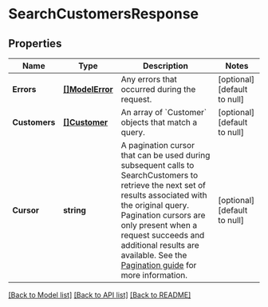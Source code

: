 # SearchCustomersResponse

## Properties
Name | Type | Description | Notes
------------ | ------------- | ------------- | -------------
**Errors** | [**[]ModelError**](Error.md) | Any errors that occurred during the request. | [optional] [default to null]
**Customers** | [**[]Customer**](Customer.md) | An array of &#x60;Customer&#x60; objects that match a query. | [optional] [default to null]
**Cursor** | **string** | A pagination cursor that can be used during subsequent calls to SearchCustomers to retrieve the next set of results associated with the original query. Pagination cursors are only present when a request succeeds and additional results are available.  See the [Pagination guide](https://developer.squareup.com/docs/working-with-apis/pagination) for more information. | [optional] [default to null]

[[Back to Model list]](../README.md#documentation-for-models) [[Back to API list]](../README.md#documentation-for-api-endpoints) [[Back to README]](../README.md)

